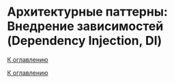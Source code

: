 # Архитектурные паттерны: Внедрение зависимостей (Dependency Injection, DI)

<!--

-->

[К оглавлению](../../README.md)



[К оглавлению](../../README.md)
